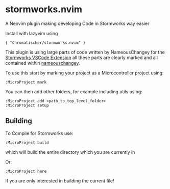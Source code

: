 # stormworks.nvim
A Neovim plugin making developing Code in Stormworks way easier

Install with lazyvim using
```
{ "Chromatischer/stormworks.nvim" }
```


This plugin is using large parts of code written by NameousChangey for the [Stormworks VSCode Extension](https://github.com/nameouschangey/Stormworks_VSCodeExtension.git) all these parts are clearly marked and all contained within [nameouschangey](./lua/common/nameouschangey/Common/LifeBoatAPI/Tools/Utils/Base.lua).

To use this start by marking your project as a Microcontroller project using:
```
:MicroProject mark
```
You can then add other folders, for example including utils using:
```
:MicroProject add <path_to_top_level_folder>
:MicroProject setup
```

## Building
To Compile for Stormworks use:
```
:MicroProject build
```
which will build the entire directory which you are currently in

Or:
```
:MicroProject here
```
If you are only interested in building the current file!
